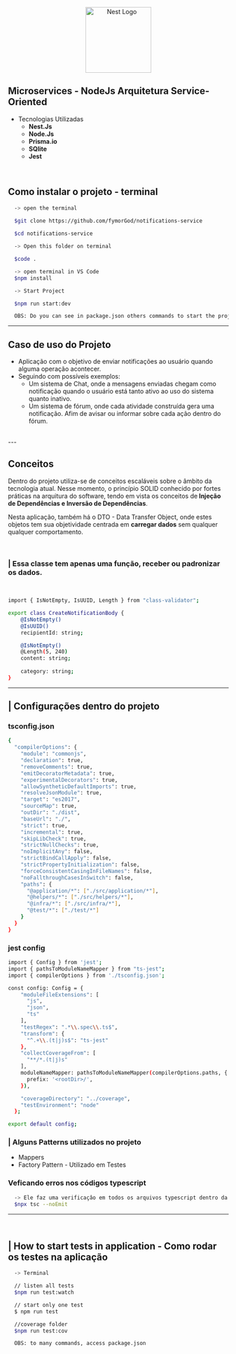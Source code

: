 <p align="center">
  <a href="http://nestjs.com/" target="blank"><img src="https://nestjs.com/img/logo-small.svg" width="150" alt="Nest Logo" /></a>
</p>

## Microservices - NodeJs Arquitetura Service-Oriented

- Tecnologias Utilizadas
    - <strong>Nest.Js</strong>
    - <strong>Node.Js</strong>
    - <strong>Prisma.io</strong>
    - <strong>SQlite</strong>
    - <strong>Jest</strong>
<br>

## Como instalar o projeto - terminal
```bash
  -> open the terminal 

  $git clone https://github.com/fymorGod/notifications-service
  
  $cd notifications-service

  -> Open this folder on terminal

  $code .

  -> open terminal in VS Code
  $npm install

  -> Start Project

  $npm run start:dev 

  OBS: Do you can see in package.json others commands to start the project
```

---
## Caso de uso do Projeto
- Aplicação com o objetivo de enviar notificações ao usuário quando alguma operação acontecer.
- Seguindo com possíveis exemplos:
    - Um sistema de Chat, onde a mensagens enviadas chegam como notificação quando o usuário está tanto ativo ao uso do sistema quanto inativo.
    - Um sistema de fórum, onde cada atividade construída gera uma notificação. Afim de avisar ou informar sobre cada ação dentro do fórum.
<br>
---
<br>

## Conceitos 

<p>Dentro do projeto utiliza-se de conceitos escaláveis sobre o âmbito da tecnologia atual. Nesse momento, o princípio SOLID conhecido por fortes práticas na arquitura do software, tendo em vista os conceitos de<strong> Injeção de Dependências e Inversão de Dependências</strong>.
</p>
<p>
  Nesta aplicação, também há o DTO - Data Transfer Object, onde estes objetos tem sua objetividade centrada em <strong>carregar dados</strong> sem qualquer qualquer comportamento.
</p>
<br>

### | Essa classe tem apenas uma função, receber ou  padronizar os dados.
<br>

```bash
import { IsNotEmpty, IsUUID, Length } from "class-validator";

export class CreateNotificationBody {
    @IsNotEmpty()
    @IsUUID()
    recipientId: string;

    @IsNotEmpty()
    @Length(5, 240)
    content: string;
    
    category: string;
}
```
___

## | Configurações dentro do projeto
### tsconfig.json

  ```bash
  {
    "compilerOptions": {
      "module": "commonjs",
      "declaration": true,
      "removeComments": true,
      "emitDecoratorMetadata": true,
      "experimentalDecorators": true,
      "allowSyntheticDefaultImports": true,
      "resolveJsonModule": true,
      "target": "es2017",
      "sourceMap": true,
      "outDir": "./dist",
      "baseUrl": "./",
      "strict": true,
      "incremental": true,
      "skipLibCheck": true,
      "strictNullChecks": true,
      "noImplicitAny": false,
      "strictBindCallApply": false,
      "strictPropertyInitialization": false,
      "forceConsistentCasingInFileNames": false,
      "noFallthroughCasesInSwitch": false,
      "paths": {
        "@application/*": ["./src/application/*"],
        "@helpers/*": ["./src/helpers/*"],
        "@infra/*": ["./src/infra/*"],
        "@test/*": ["./test/*"]
      }
    }
}

  ```

  ### jest config

  ```bash
  import { Config } from 'jest';
  import { pathsToModuleNameMapper } from "ts-jest";
  import { compilerOptions } from './tsconfig.json';

  const config: Config = {
      "moduleFileExtensions": [
        "js",
        "json",
        "ts"
      ],
      "testRegex": ".*\\.spec\\.ts$",
      "transform": {
        "^.+\\.(t|j)s$": "ts-jest"
      },
      "collectCoverageFrom": [
        "**/*.(t|j)s"
      ],
      moduleNameMapper: pathsToModuleNameMapper(compilerOptions.paths, {
        prefix: '<rootDir>/',
      }),

      "coverageDirectory": "../coverage",
      "testEnvironment": "node"
    };

export default config;
  ```

  ###  | Alguns Patterns utilizados no projeto
  - Mappers
  - Factory Pattern - Utilizado em Testes

  ### Veficando erros nos códigos typescript

  ```bash
    -> Ele faz uma verificaçâo em todos os arquivos typescript dentro da aplicação.
    $npx tsc --noEmit

  ```

---

<br>

## | How to start tests in application - Como rodar os testes na aplicação

```bash
  -> Terminal

  // listen all tests
  $npm run test:watch

  // start only one test
  $ npm run test

  //coverage folder
  $npm run test:cov

  OBS: to many commands, access package.json
```